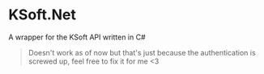 # KSoft.Net


A wrapper for the KSoft API written in C#

> Doesn't work as of now but that's just because the authentication is screwed up, feel free to fix it for me <3
